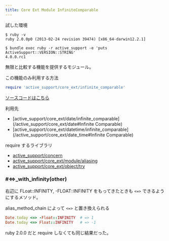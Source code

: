 ```yaml
---
title: Core Ext Module InfiniteComparable
---
```


試した環境

```
$ ruby -v
ruby 2.0.0p0 (2013-02-24 revision 39474) [x86_64-darwin12.2.1]
```

```
$ bundle exec ruby -r active_support -e 'puts ActiveSupport::VERSION::STRING'
4.0.0.rc1
```

無限と比較する機能を提供するモジュール。

この機能のみ利用する方法

```ruby
require 'active_support/core_ext/infinite_comparable'
```

[ソースコードはこちら](https://github.com/rails/rails/blob/v4.0.0.rc1/activesupport/lib/active_support/core_ext/infinite_comparable.rb)

利用先

* [active_support/core_ext/date/infinite_comparable](/active_support/core_ext/date#Infinite Comparable)
* [active_support/core_ext/datetime/infinite_comparable](/active_support/core_ext/date_time#Infinite Comparable)

require するライブラリ

* [active_support/concern](/active_support/concern)
* [active_support/core_ext/module/aliasing](/active_support/core_ext/module#Aliasing)
* [active_support/core_ext/object/try](/active_support/core_ext/object#Try)

### #<=>_with_infinity(other)

右辺に FLoat::INFINITY, -FLOAT::INFINITY をもってきたときも `<=>` できるようにするメソッド。

alias_method_chain によって `<=>` と置き換えられる

```ruby
Date.today <=> -Float::INFINITY  # => 1
Date.today <=> Float::INFINITY   # => -1
```

ruby 2.0.0 だと require しなくても同じ結果だった。
